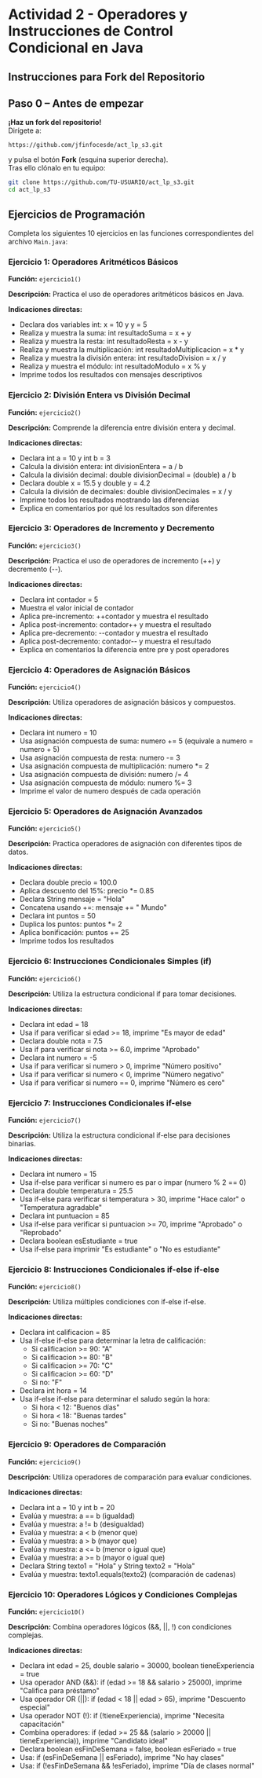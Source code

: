 # Actividad 2 - Operadores y Instrucciones de Control Condicional en Java

## Instrucciones para Fork del Repositorio

## Paso 0 – Antes de empezar  
**¡Haz un fork del repositorio!**  
Dirígete a:  
```
https://github.com/jfinfocesde/act_lp_s3.git
```  
y pulsa el botón **Fork** (esquina superior derecha).  
Tras ello clónalo en tu equipo:

```bash
git clone https://github.com/TU-USUARIO/act_lp_s3.git
cd act_lp_s3
```

## Ejercicios de Programación

Completa los siguientes 10 ejercicios en las funciones correspondientes del archivo `Main.java`:

### Ejercicio 1: Operadores Aritméticos Básicos
**Función:** `ejercicio1()`

**Descripción:** Practica el uso de operadores aritméticos básicos en Java.

**Indicaciones directas:**

- Declara dos variables int: x = 10 y y = 5
- Realiza y muestra la suma: int resultadoSuma = x + y
- Realiza y muestra la resta: int resultadoResta = x - y
- Realiza y muestra la multiplicación: int resultadoMultiplicacion = x * y
- Realiza y muestra la división entera: int resultadoDivision = x / y
- Realiza y muestra el módulo: int resultadoModulo = x % y
- Imprime todos los resultados con mensajes descriptivos

### Ejercicio 2: División Entera vs División Decimal
**Función:** `ejercicio2()`

**Descripción:** Comprende la diferencia entre división entera y decimal.

**Indicaciones directas:**

- Declara int a = 10 y int b = 3
- Calcula la división entera: int divisionEntera = a / b
- Calcula la división decimal: double divisionDecimal = (double) a / b
- Declara double x = 15.5 y double y = 4.2
- Calcula la división de decimales: double divisionDecimales = x / y
- Imprime todos los resultados mostrando las diferencias
- Explica en comentarios por qué los resultados son diferentes

### Ejercicio 3: Operadores de Incremento y Decremento
**Función:** `ejercicio3()`

**Descripción:** Practica el uso de operadores de incremento (++) y decremento (--).

**Indicaciones directas:**

- Declara int contador = 5
- Muestra el valor inicial de contador
- Aplica pre-incremento: ++contador y muestra el resultado
- Aplica post-incremento: contador++ y muestra el resultado
- Aplica pre-decremento: --contador y muestra el resultado
- Aplica post-decremento: contador-- y muestra el resultado
- Explica en comentarios la diferencia entre pre y post operadores

### Ejercicio 4: Operadores de Asignación Básicos
**Función:** `ejercicio4()`

**Descripción:** Utiliza operadores de asignación básicos y compuestos.

**Indicaciones directas:**

- Declara int numero = 10
- Usa asignación compuesta de suma: numero += 5 (equivale a numero = numero + 5)
- Usa asignación compuesta de resta: numero -= 3
- Usa asignación compuesta de multiplicación: numero *= 2
- Usa asignación compuesta de división: numero /= 4
- Usa asignación compuesta de módulo: numero %= 3
- Imprime el valor de numero después de cada operación

### Ejercicio 5: Operadores de Asignación Avanzados
**Función:** `ejercicio5()`

**Descripción:** Practica operadores de asignación con diferentes tipos de datos.

**Indicaciones directas:**

- Declara double precio = 100.0
- Aplica descuento del 15%: precio *= 0.85
- Declara String mensaje = "Hola"
- Concatena usando +=: mensaje += " Mundo"
- Declara int puntos = 50
- Duplica los puntos: puntos *= 2
- Aplica bonificación: puntos += 25
- Imprime todos los resultados

### Ejercicio 6: Instrucciones Condicionales Simples (if)
**Función:** `ejercicio6()`

**Descripción:** Utiliza la estructura condicional if para tomar decisiones.

**Indicaciones directas:**

- Declara int edad = 18
- Usa if para verificar si edad >= 18, imprime "Es mayor de edad"
- Declara double nota = 7.5
- Usa if para verificar si nota >= 6.0, imprime "Aprobado"
- Declara int numero = -5
- Usa if para verificar si numero > 0, imprime "Número positivo"
- Usa if para verificar si numero < 0, imprime "Número negativo"
- Usa if para verificar si numero == 0, imprime "Número es cero"

### Ejercicio 7: Instrucciones Condicionales if-else
**Función:** `ejercicio7()`

**Descripción:** Utiliza la estructura condicional if-else para decisiones binarias.

**Indicaciones directas:**

- Declara int numero = 15
- Usa if-else para verificar si numero es par o impar (numero % 2 == 0)
- Declara double temperatura = 25.5
- Usa if-else para verificar si temperatura > 30, imprime "Hace calor" o "Temperatura agradable"
- Declara int puntuacion = 85
- Usa if-else para verificar si puntuacion >= 70, imprime "Aprobado" o "Reprobado"
- Declara boolean esEstudiante = true
- Usa if-else para imprimir "Es estudiante" o "No es estudiante"

### Ejercicio 8: Instrucciones Condicionales if-else if-else
**Función:** `ejercicio8()`

**Descripción:** Utiliza múltiples condiciones con if-else if-else.

**Indicaciones directas:**

- Declara int calificacion = 85
- Usa if-else if-else para determinar la letra de calificación:
  - Si calificacion >= 90: "A"
  - Si calificacion >= 80: "B"
  - Si calificacion >= 70: "C"
  - Si calificacion >= 60: "D"
  - Si no: "F"
- Declara int hora = 14
- Usa if-else if-else para determinar el saludo según la hora:
  - Si hora < 12: "Buenos días"
  - Si hora < 18: "Buenas tardes"
  - Si no: "Buenas noches"

### Ejercicio 9: Operadores de Comparación
**Función:** `ejercicio9()`

**Descripción:** Utiliza operadores de comparación para evaluar condiciones.

**Indicaciones directas:**

- Declara int a = 10 y int b = 20
- Evalúa y muestra: a == b (igualdad)
- Evalúa y muestra: a != b (desigualdad)
- Evalúa y muestra: a < b (menor que)
- Evalúa y muestra: a > b (mayor que)
- Evalúa y muestra: a <= b (menor o igual que)
- Evalúa y muestra: a >= b (mayor o igual que)
- Declara String texto1 = "Hola" y String texto2 = "Hola"
- Evalúa y muestra: texto1.equals(texto2) (comparación de cadenas)

### Ejercicio 10: Operadores Lógicos y Condiciones Complejas
**Función:** `ejercicio10()`

**Descripción:** Combina operadores lógicos (&&, ||, !) con condiciones complejas.

**Indicaciones directas:**

- Declara int edad = 25, double salario = 30000, boolean tieneExperiencia = true
- Usa operador AND (&&): if (edad >= 18 && salario > 25000), imprime "Califica para préstamo"
- Usa operador OR (||): if (edad < 18 || edad > 65), imprime "Descuento especial"
- Usa operador NOT (!): if (!tieneExperiencia), imprime "Necesita capacitación"
- Combina operadores: if (edad >= 25 && (salario > 20000 || tieneExperiencia)), imprime "Candidato ideal"
- Declara boolean esFinDeSemana = false, boolean esFeriado = true
- Usa: if (esFinDeSemana || esFeriado), imprime "No hay clases"
- Usa: if (!esFinDeSemana && !esFeriado), imprime "Día de clases normal"

